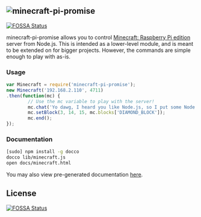 ## ![minecraft-pi-promise](https://raw.github.com/choas/minecraft-pi-promise/master/minecraft-pi.png)
[![FOSSA Status](https://app.fossa.io/api/projects/git%2Bgithub.com%2Fchoas%2Fminecraft-pi-promise.svg?type=shield)](https://app.fossa.io/projects/git%2Bgithub.com%2Fchoas%2Fminecraft-pi-promise?ref=badge_shield)

minecraft-pi-promise allows you to control [Minecraft: Raspberry Pi edition](http://pi.minecraft.net/) server from Node.js. This is intended as a lower-level module, and is meant to be extended on for bigger projects. However, the commands are simple enough to play with as-is.

### Usage

```js
var Minecraft = require('minecraft-pi-promise');
new Minecraft('192.168.2.110', 4711)
.then(function(mc) {
        // Use the mc variable to play with the server!
        mc.chat('Yo dawg, I heard you like Node.js, so I put some Node.js in your Pi so you can Node.js while you Pi.');
        mc.setBlock(3, 14, 15, mc.blocks['DIAMOND_BLOCK']);
        mc.end();
});
```

### Documentation

```bash
[sudo] npm install -g docco
docco lib/minecraft.js
open docs/minecraft.html
```

You may also view pre-generated documentation [here](http://choas.github.io/minecraft-pi-promise/).


## License
[![FOSSA Status](https://app.fossa.io/api/projects/git%2Bgithub.com%2Fchoas%2Fminecraft-pi-promise.svg?type=large)](https://app.fossa.io/projects/git%2Bgithub.com%2Fchoas%2Fminecraft-pi-promise?ref=badge_large)